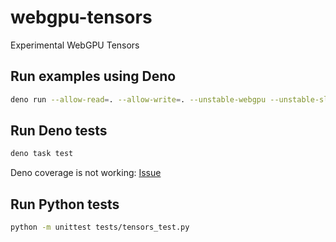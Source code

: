 # webgpu-tensors

Experimental WebGPU Tensors

## Run examples using Deno

```bash
deno run --allow-read=. --allow-write=. --unstable-webgpu --unstable-sloppy-imports ./examples/ex1.ts
```

## Run Deno tests
```bash
deno task test
```
Deno coverage is not working: [Issue](https://github.com/denoland/deno/issues/25004)

## Run Python tests
```bash
python -m unittest tests/tensors_test.py
```